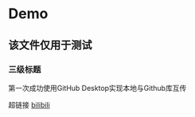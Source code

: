 # Demo
## 该文件仅用于测试
### 三级标题

第一次成功使用GitHub Desktop实现本地与Github库互传

超链接
[bilibili](https://www.bilibili.com/ "悬停显示")

